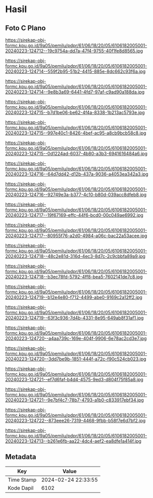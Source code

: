 # Hasil

## Foto C Plano

https://sirekap-obj-formc.kpu.go.id/9a05/pemilu/pdpr/61/06/18/20/05/6106182005001-20240223-124712--19c9754a-dd7a-47f4-9755-40f1fe8d8565.jpg

https://sirekap-obj-formc.kpu.go.id/9a05/pemilu/pdpr/61/06/18/20/05/6106182005001-20240223-124714--559f2b95-51b2-4415-885e-8dc662c93f6a.jpg

https://sirekap-obj-formc.kpu.go.id/9a05/pemilu/pdpr/61/06/18/20/05/6106182005001-20240223-124714--9e8b3a69-6441-4fd7-97af-c9ad90a188da.jpg

https://sirekap-obj-formc.kpu.go.id/9a05/pemilu/pdpr/61/06/18/20/05/6106182005001-20240223-124715--b7d1be06-be62-4f4a-8338-1b213ac5793e.jpg

https://sirekap-obj-formc.kpu.go.id/9a05/pemilu/pdpr/61/06/18/20/05/6106182005001-20240223-124715--997e40c1-8426-4bef-ac95-a8cb9bcb58c8.jpg

https://sirekap-obj-formc.kpu.go.id/9a05/pemilu/pdpr/61/06/18/20/05/6106182005001-20240223-124715--0d1224ad-6037-4b80-a3b3-6941616484a6.jpg

https://sirekap-obj-formc.kpu.go.id/9a05/pemilu/pdpr/61/06/18/20/05/6106182005001-20240223-124716--64d7dd42-d12b-437a-9036-a4053ea342a3.jpg

https://sirekap-obj-formc.kpu.go.id/9a05/pemilu/pdpr/61/06/18/20/05/6106182005001-20240223-124716--92749e3a-b377-4c10-b80d-039acc8dfeb8.jpg

https://sirekap-obj-formc.kpu.go.id/9a05/pemilu/pdpr/61/06/18/20/05/6106182005001-20240223-124717--19f67169-effc-44f6-bcd0-00c049ae6992.jpg

https://sirekap-obj-formc.kpu.go.id/9a05/pemilu/pdpr/61/06/18/20/05/6106182005001-20240223-124717--80955f76-a2d0-4984-a06c-bac22a53acee.jpg

https://sirekap-obj-formc.kpu.go.id/9a05/pemilu/pdpr/61/06/18/20/05/6106182005001-20240223-124718--48c2e81d-316d-4ec3-8d7c-2c9cbbfa89a9.jpg

https://sirekap-obj-formc.kpu.go.id/9a05/pemilu/pdpr/61/06/18/20/05/6106182005001-20240223-124718--b3ec78fd-5792-4ff8-bea5-7602141de7c8.jpg

https://sirekap-obj-formc.kpu.go.id/9a05/pemilu/pdpr/61/06/18/20/05/6106182005001-20240223-124719--b12e4e80-f712-4499-abe0-9169c2a12ff2.jpg

https://sirekap-obj-formc.kpu.go.id/9a05/pemilu/pdpr/61/06/18/20/05/6106182005001-20240223-124719--63f3c936-7d4b-4331-8e95-649ab8f31af1.jpg

https://sirekap-obj-formc.kpu.go.id/9a05/pemilu/pdpr/61/06/18/20/05/6106182005001-20240223-124720--a4aa739c-169e-404f-9906-6e78ac2cd3e7.jpg

https://sirekap-obj-formc.kpu.go.id/9a05/pemilu/pdpr/61/06/18/20/05/6106182005001-20240223-124720--3dd7be9b-1851-444f-a72c-f90c524cb023.jpg

https://sirekap-obj-formc.kpu.go.id/9a05/pemilu/pdpr/61/06/18/20/05/6106182005001-20240223-124721--ef7d6faf-b4d4-4575-9ed3-d804f75f85a8.jpg

https://sirekap-obj-formc.kpu.go.id/9a05/pemilu/pdpr/61/06/18/20/05/6106182005001-20240223-124721--9e7bf4c7-78b7-4793-a1b0-c833917ebf34.jpg

https://sirekap-obj-formc.kpu.go.id/9a05/pemilu/pdpr/61/06/18/20/05/6106182005001-20240223-124722--873eee26-7319-4468-9fbb-b58f7e6d7bf2.jpg

https://sirekap-obj-formc.kpu.go.id/9a05/pemilu/pdpr/61/06/18/20/05/6106182005001-20240223-124713--b261e6fb-aa22-4dc4-aef2-ea8dfe1a414f.jpg


## Metadata

| Key        | Value               |
| ---------- | ------------------- |
| Time Stamp | 2024-02-24 22:33:55 |
| Kode Dapil | 6102                |



